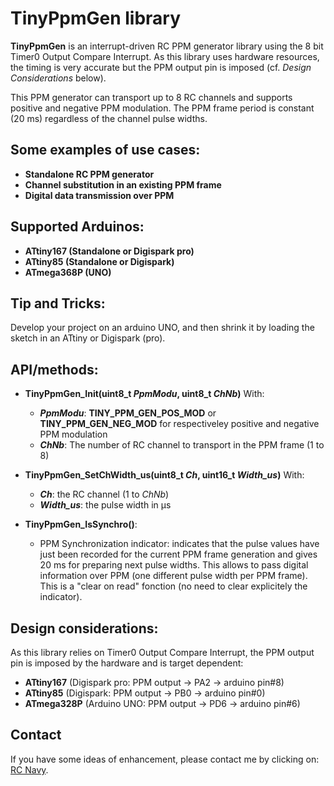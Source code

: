 TinyPpmGen library
==================

**TinyPpmGen** is an interrupt-driven RC PPM generator library using the 8 bit Timer0 Output Compare Interrupt. As this library uses hardware resources, the timing is very accurate but the PPM output pin is imposed (cf. _Design Considerations_ below).

This PPM generator can transport up to 8 RC channels and supports positive and negative PPM modulation. The PPM frame period is constant (20 ms) regardless of the channel pulse widths.

Some examples of use cases:
-------------------------
* **Standalone RC PPM generator**
* **Channel substitution in an existing PPM frame**
* **Digital data transmission over PPM**

Supported Arduinos:
------------------
* **ATtiny167 (Standalone or Digispark pro)**
* **ATtiny85 (Standalone or Digispark)**
* **ATmega368P (UNO)**

Tip and Tricks:
--------------
Develop your project on an arduino UNO, and then shrink it by loading the sketch in an ATtiny or Digispark (pro).

API/methods:
-----------
* **TinyPpmGen_Init(uint8_t _PpmModu_, uint8_t _ChNb_)**
With:
	* **_PpmModu_**: **TINY_PPM_GEN_POS_MOD** or **TINY_PPM_GEN_NEG_MOD** for respectiveley positive and negative PPM modulation
	* **_ChNb_**: The number of RC channel to transport in the PPM frame (1 to 8)

* **TinyPpmGen_SetChWidth_us(uint8_t _Ch_, uint16_t _Width_us_)**
With:
	* **_Ch_**: the RC channel (1 to _ChNb_)
	* **_Width_us_**: the pulse width in µs

* **TinyPpmGen_IsSynchro()**:
	* PPM Synchronization indicator: indicates that the pulse values have just been recorded for the current PPM frame generation and gives 20 ms for preparing next pulse widths. This allows to pass digital information over PPM (one different pulse width per PPM frame). This is a "clear on read" fonction (no need to clear explicitely the indicator).

Design considerations:
---------------------
As this library relies on Timer0 Output Compare Interrupt, the PPM output pin is imposed by the hardware and is target dependent:

* **ATtiny167**  (Digispark pro: PPM output -> PA2 -> arduino pin#8)
* **ATtiny85**   (Digispark:     PPM output -> PB0 -> arduino pin#0)
* **ATmega328P** (Arduino UNO:   PPM output -> PD6 -> arduino pin#6)

Contact
-------

If you have some ideas of enhancement, please contact me by clicking on: [RC Navy](http://p.loussouarn.free.fr/contact.html).

